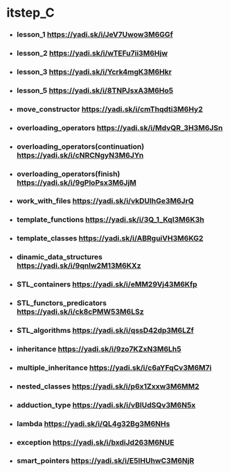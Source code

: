 # itstep_C

- ### lesson_1  https://yadi.sk/i/JeV7Uwow3M6GGf 
- ### lesson_2  https://yadi.sk/i/wTEFu7ii3M6Hjw
- ### lesson_3  https://yadi.sk/i/Ycrk4mgK3M6Hkr
- ### lesson_5  https://yadi.sk/i/8TNPJsxA3M6Ho5
- ### move_constructor  https://yadi.sk/i/cmThqdti3M6Hy2
- ### overloading_operators   https://yadi.sk/i/MdvQR_3H3M6JSn
- ### overloading_operators(continuation)  https://yadi.sk/i/cNRCNgyN3M6JYn
- ### overloading_operators(finish)   https://yadi.sk/i/9gPloPsx3M6JjM
- ### work_with_files   https://yadi.sk/i/vkDUlhGe3M6JrQ
- ### template_functions  https://yadi.sk/i/3Q_1_KqI3M6K3h
- ### template_classes   https://yadi.sk/i/ABRguiVH3M6KG2
- ### dinamic_data_structures https://yadi.sk/i/9qnlw2M13M6KXz
- ### STL_containers  https://yadi.sk/i/eMM29Vj43M6Kfp
- ### STL_functors_predicators  https://yadi.sk/i/ck8cPMW53M6LSz
- ### STL_algorithms   https://yadi.sk/i/qssD42dp3M6LZf
- ### inheritance   https://yadi.sk/i/9zo7KZxN3M6Lh5
- ### multiple_inheritance  https://yadi.sk/i/c6aYFqCv3M6M7i
- ### nested_classes  https://yadi.sk/i/p6x1Zxxw3M6MM2
- ### adduction_type  https://yadi.sk/i/vBlUdSQv3M6N5x
- ### lambda https://yadi.sk/i/QL4g32Bg3M6NHs
- ### exception   https://yadi.sk/i/bxdiJd263M6NUE
- ### smart_pointers  https://yadi.sk/i/E5IHUhwC3M6NjR






